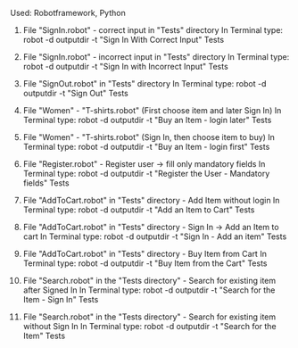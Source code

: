 Used: Robotframework, Python

1. File "SignIn.robot" - correct input in "Tests" directory
    In Terminal type: robot -d outputdir -t "Sign In With Correct Input" Tests

2. File "SignIn.robot" - incorrect input in "Tests" directory
    In Terminal type: robot -d outputdir -t "Sign In with Incorrect Input" Tests
   
3. File "SignOut.robot" in "Tests" directory
    In Terminal type: robot -d outputdir -t "Sign Out" Tests
   
4. File "Women" - "T-shirts.robot" (First choose item and later Sign In)
    In Terminal type: robot -d outputdir -t "Buy an Item - login later" Tests

5. File "Women" - "T-shirts.robot" (Sign In, then choose item to buy)
    In Terminal type: robot -d outputdir -t "Buy an Item - login first" Tests
   
6. File "Register.robot" - Register user -> fill only mandatory fields 
    In Terminal type: robot -d outputdir -t "Register the User - Mandatory fields" Tests
   
7. File "AddToCart.robot" in "Tests" directory - Add Item without login
    In Terminal type: robot -d outputdir -t "Add an Item to Cart" Tests

8. File "AddToCart.robot" in "Tests" directory - Sign In -> Add an Item to cart
    In Terminal type: robot -d outputdir -t "Sign In - Add an item" Tests
   
9. File "AddToCart.robot" in "Tests" directory - Buy Item from Cart
    In Terminal type: robot -d outputdir -t "Buy Item from the Cart" Tests
   
10. File "Search.robot" in the "Tests directory" - Search for existing item after Signed In
    In Terminal type: robot -d outputdir -t "Search for the Item - Sign In" Tests

11. File "Search.robot" in the "Tests directory" - Search for existing item without Sign In
     In Terminal type: robot -d outputdir -t "Search for the Item" Tests